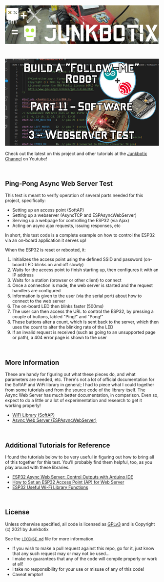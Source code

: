 ![Junkbotix Banner](./images/banner-1024px.jpg)

<br>

[![Part 11.3](./images/title-720px.jpg)](https://www.youtube.com/watch?v=0h4uTKU97Yo)

Check out the latest on this project and other tutorials at the [Junkbotix Channel](https://www.youtube.com/channel/UCNxQ47xBEYjD-mey_lxj9Aw) on Youtube!

<br>

## Ping-Pong Async Web Server Test

This test is meant to verify operation of several parts needed for this project, specifically:

* Setting up an access point (SoftAP)
* Setting up a webserver (AsyncTCP and ESPAsyncWebServer)
* Serving up a webpage for controlling the ESP32 (via Ajax)
* Acting on async ajax requests, issuing responses, etc

In short, this test code is a complete example on how to control the ESP32 via an on-board application it serves up!

When the ESP32 is reset or rebooted, it:

1. Initializes the access point using the defined SSID and password (on-board LED blinks on and off slowly)
2. Waits for the access point to finish starting up, then configures it with an IP address
3. Waits for a station (browser or other client) to connect
4. Once a connection is made, the web server is started and the request handlers are configured
5. Information is given to the user (via the serial port) about how to connect to the web server
6. The on-board LED then blinks faster (500ms)
7. The user can then access the URL to control the ESP32, by pressing a couple of buttons, labled "Ping!" and "Pong!"
8. These buttons alter a count, which is sent back to the server, which then uses the count to alter the blinking rate of the LED
9. If an invalid request is received (such as going to an unsupported page or path), a 404 error page is shown to the user

<br>

## More Information

These are handy for figuring out what these pieces do, and what parameters are needed, etc. There's not a lot of official documentation for the SoftAP and WiFi library in general; I had to piece what I could together from some tutorials and from the source code of the library itself. The Async Web Server has much better documentation, in comparison. Even so, expect to do a little or a lot of experimentation and research to get it working properly!

* [WiFi Library (SoftAP)](https://github.com/espressif/arduino-esp32/tree/master/libraries/WiFi)
* [Async Web Server (ESPAsyncWebServer)](https://github.com/me-no-dev/ESPAsyncWebServer)

<br>

## Additional Tutorials for Reference

I found the tutorials below to be very useful in figuring out how to bring all of this together for this test. You'll probably find them helpful, too, as you play around with these libraries.

* [ESP32 Async Web Server: Control Outputs with Arduino IDE](https://randomnerdtutorials.com/esp32-async-web-server-espasyncwebserver-library/)
* [How to Set an ESP32 Access Point (AP) for Web Server](https://randomnerdtutorials.com/esp32-access-point-ap-web-server/)
* [ESP32 Useful Wi-Fi Library Functions](https://randomnerdtutorials.com/esp32-useful-wi-fi-functions-arduino/)

<br>

## License

Unless otherwise specified, all code is licensed as [GPLv3](http://www.gnu.org/licenses/gpl-3.0.en.html) and is Copyright (c) 2021 by Junkbotix

See the [`LICENSE.md`](./LICENSE.md) file for more information.

* If you wish to make a pull request against this repo, go for it, just know that any such request may or may not be used...
* I make no guarantees that any of the code will compile properly or work at all!
* I take no responsibility for your use or misuse of any of this code!
* Caveat emptor!
